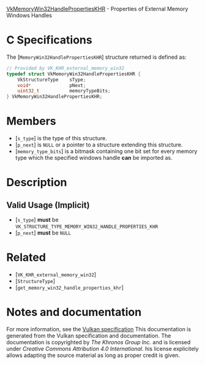 [VkMemoryWin32HandlePropertiesKHR](https://www.khronos.org/registry/vulkan/specs/1.3-extensions/man/html/VkMemoryWin32HandlePropertiesKHR.html) - Properties of External Memory Windows Handles

# C Specifications
The [`MemoryWin32HandlePropertiesKHR`] structure returned is defined as:
```c
// Provided by VK_KHR_external_memory_win32
typedef struct VkMemoryWin32HandlePropertiesKHR {
    VkStructureType    sType;
    void*              pNext;
    uint32_t           memoryTypeBits;
} VkMemoryWin32HandlePropertiesKHR;
```

# Members
- [`s_type`] is the type of this structure.
- [`p_next`] is `NULL` or a pointer to a structure extending this structure.
- [`memory_type_bits`] is a bitmask containing one bit set for every memory type which the specified windows handle  **can**  be imported as.

# Description
## Valid Usage (Implicit)
-  [`s_type`] **must**  be `VK_STRUCTURE_TYPE_MEMORY_WIN32_HANDLE_PROPERTIES_KHR`
-  [`p_next`] **must**  be `NULL`

# Related
- [`VK_KHR_external_memory_win32`]
- [`StructureType`]
- [`get_memory_win32_handle_properties_khr`]

# Notes and documentation
For more information, see the [Vulkan specification](https://www.khronos.org/registry/vulkan/specs/1.3-extensions/html/vkspec.html)
This documentation is generated from the Vulkan specification and documentation.
The documentation is copyrighted by *The Khronos Group Inc.* and is licensed under *Creative Commons Attribution 4.0 International*.
his license explicitely allows adapting the source material as long as proper credit is given.
        